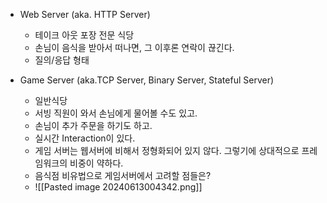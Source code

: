 - Web Server (aka. HTTP Server)
	- 테이크 아웃 포장 전문 식당
	- 손님이 음식을 받아서 떠나면, 그 이후론 연락이 끊긴다.
	- 질의/응답 형태

- Game Server (aka.TCP Server, Binary Server, Stateful Server)
	- 일반식당
	- 서빙 직원이 와서 손님에게 물어볼 수도 있고.
	- 손님이 추가 주문을 하기도 하고.
	- 실시간 Interaction이 있다.
	- 게임 서버는 웹서버에 비해서 정형화되어 있지 않다. 그렇기에 상대적으로 프레임워크의 비중이 약하다.
	- 음식점 비유법으로 게임서버에서 고려할 점들은?
	- ![[Pasted image 20240613004342.png]]
